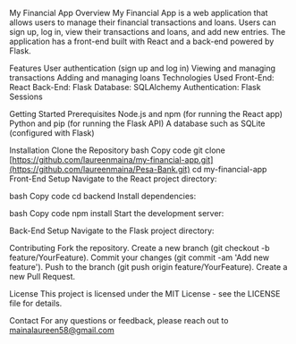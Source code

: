 My Financial App
Overview
My Financial App is a web application that allows users to manage their financial transactions and loans. Users can sign up, log in, view their transactions and loans, and add new entries. The application has a front-end built with React and a back-end powered by Flask.


Features
User authentication (sign up and log in)
Viewing and managing transactions
Adding and managing loans
Technologies Used
Front-End: React
Back-End: Flask
Database: SQLAlchemy
Authentication: Flask Sessions


Getting Started
Prerequisites
Node.js and npm (for running the React app)
Python and pip (for running the Flask API)
A database such as SQLite (configured with Flask)

Installation
Clone the Repository
bash
Copy code
git clone [https://github.com/laureenmaina/my-financial-app.git](https://github.com/laureenmaina/Pesa-Bank.git)
cd my-financial-app
Front-End Setup
Navigate to the React project directory:

bash
Copy code
cd backend
Install dependencies:

bash
Copy code
npm install
Start the development server:

Back-End Setup
Navigate to the Flask project directory:


Contributing
Fork the repository.
Create a new branch (git checkout -b feature/YourFeature).
Commit your changes (git commit -am 'Add new feature').
Push to the branch (git push origin feature/YourFeature).
Create a new Pull Request.

License
This project is licensed under the MIT License - see the LICENSE file for details.

Contact
For any questions or feedback, please reach out to mainalaureen58@gmail.com








